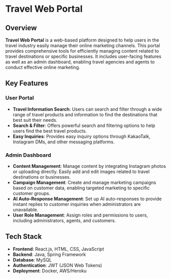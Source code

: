 # Travel Web Portal

## Overview

**Travel Web Portal** is a web-based platform designed to help users in the travel industry easily manage their online marketing channels. This portal provides comprehensive tools for efficiently managing content related to travel destinations or specific businesses. It includes user-facing features as well as an admin dashboard, enabling travel agencies and agents to conduct effective online marketing.

## Key Features

### User Portal
- **Travel Information Search**: Users can search and filter through a wide range of travel products and information to find the destinations that best suit their needs.
- **Search & Filter**: Offers powerful search and filtering options to help users find the best travel products.
- **Easy Inquiries**: Provides easy inquiry options through KakaoTalk, Instagram DMs, and other messaging platforms.

### Admin Dashboard
- **Content Management**: Manage content by integrating Instagram photos or uploading directly. Easily add and edit images related to travel destinations or businesses.
- **Campaign Management**: Create and manage marketing campaigns based on customer data, enabling targeted marketing to specific customer groups.
- **AI Auto-Response Management**: Set up AI auto-responses to provide instant replies to customer inquiries when administrators are unavailable.
- **User Role Management**: Assign roles and permissions to users, including administrators, agents, and customers.

## Tech Stack

- **Frontend**: React.js, HTML, CSS, JavaScript
- **Backend**: Java, Spring Framework
- **Database**: MySQL
- **Authentication**: JWT (JSON Web Tokens)
- **Deployment**: Docker, AWS/Heroku

